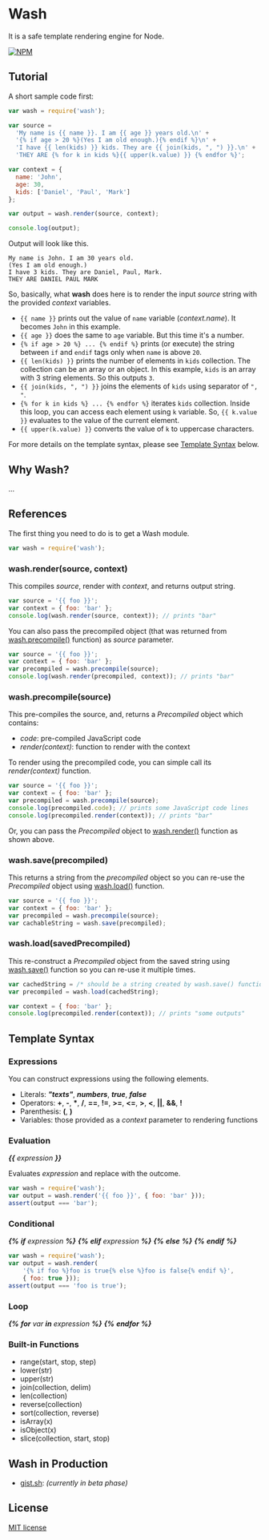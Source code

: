 # Wash 

It is a safe template rendering engine for Node.

[![NPM](https://nodei.co/npm/wash.png?compact=true)](https://nodei.co/npm/wash/)

## Tutorial

A short sample code first:

```javascript
var wash = require('wash');

var source = 
  'My name is {{ name }}. I am {{ age }} years old.\n' +
  '{% if age > 20 %}(Yes I am old enough.){% endif %}\n' +
  'I have {{ len(kids) }} kids. They are {{ join(kids, ", ") }}.\n' +
  'THEY ARE {% for k in kids %}{{ upper(k.value) }} {% endfor %}';

var context = {
  name: 'John',
  age: 30,
  kids: ['Daniel', 'Paul', 'Mark']
};

var output = wash.render(source, context);

console.log(output);
```

Output will look like this.

```
My name is John. I am 30 years old.
(Yes I am old enough.)
I have 3 kids. They are Daniel, Paul, Mark.
THEY ARE DANIEL PAUL MARK 
```

So, basically, what **wash** does here is to render the input _source_ string with the provided _context_ variables.

- `{{ name }}` prints out the value of `name` variable (_context.name_). It becomes `John` in this example.
- `{{ age }}` does the same to `age` variable. But this time it's a number.
- `{% if age > 20 %} ... {% endif %}` prints (or execute) the string between `if` and `endif` tags only when `name` is above `20`.
- `{{ len(kids) }}` prints the number of elements in `kids` collection. The collection can be an array or an object. In this example, `kids` is an array with 3 string elements. So this outputs `3`.
- `{{ join(kids, ", ") }}` joins the elements of `kids` using separator of `", "`. 
- `{% for k in kids %} ... {% endfor %}` iterates `kids` collection. Inside this loop, you can access each element using `k` variable. So, `{{ k.value }}` evaluates to the value of the current element.
- `{{ upper(k.value) }}` converts the value of `k` to uppercase characters.

For more details on the template syntax, please see [Template Syntax](#template-syntax) below.

## Why Wash?

...

## References

The first thing you need to do is to get a Wash module.

```javascript
var wash = require('wash');
```

### wash.render(source, context)

This compiles _source_, render with _context_, and returns output string.

```javascript
var source = '{{ foo }}';
var context = { foo: 'bar' };
console.log(wash.render(source, context)); // prints "bar"
```

You can also pass the precompiled object (that was returned from [wash.precompile()](#washprecompilesource) function) as _source_ parameter.

```javascript
var source = '{{ foo }}';
var context = { foo: 'bar' };
var precompiled = wash.precompile(source);
console.log(wash.render(precompiled, context)); // prints "bar"
```

### wash.precompile(source)

This pre-compiles the source, and, returns a _Precompiled_ object which contains:

- _code_: pre-compiled JavaScript code
- _render(context)_: function to render with the context

To render using the precompiled code, you can simple call its _render(context)_ function.

```javascript
var source = '{{ foo }}';
var context = { foo: 'bar' };
var precompiled = wash.precompile(source);
console.log(precompiled.code); // prints some JavaScript code lines
console.log(precompiled.render(context)); // prints "bar"
```

Or, you can pass the _Precompiled_ object to [wash.render()](#washrendersource-context) function as shown above.

### wash.save(precompiled)

This returns a string from the _precompiled_ object so you can re-use the _Precompiled_ object using [wash.load()](#washloadsavedprecompiled) function.

```javascript
var source = '{{ foo }}';
var context = { foo: 'bar' };
var precompiled = wash.precompile(source);
var cachableString = wash.save(precompiled);
```

### wash.load(savedPrecompiled)

This re-construct a _Precompiled_ object from the saved string using [wash.save()](#washsaveprecompiled) function so you can re-use it multiple times.

```javascript
var cachedString = /* should be a string created by wash.save() function */;
var precompiled = wash.load(cachedString);

var context = { foo: 'bar' };
console.log(precompiled.render(context)); // prints "some outputs"
```

## Template Syntax

### Expressions

You can construct expressions using the following elements.

- Literals: _**"texts"**_, _**numbers**_, _**true**_, _**false**_
- Operators: **+**, **-**, __*__, **/**, **==**, **!=**, **>=**, **<=**, **>**, **<**, **||**, **&&**, **!**
- Parenthesis: **(**, **)**
- Variables: those provided as a _context_ parameter to rendering functions

### Evaluation 

_**{{** expression **}}**_

Evaluates _expression_ and replace with the outcome.

```javascript
var wash = require('wash');
var output = wash.render('{{ foo }}', { foo: 'bar' }));
assert(output === 'bar');
```

### Conditional

_**{%** **if** expression **%}**_
_**{%** **elif** expression **%}**_
_**{%** **else** **%}**_
_**{%** **endif** **%}**_

```javascript
var wash = require('wash');
var output = wash.render(
    '{% if foo %}foo is true{% else %}foo is false{% endif %}', 
    { foo: true }));
assert(output === 'foo is true');
```

### Loop

_**{%** **for** var **in** expression **%}**_
_**{%** **endfor** **%}**_

### Built-in Functions

- range(start, stop, step)
- lower(str)
- upper(str)
- join(collection, delim)
- len(collection)
- reverse(collection)
- sort(collection, reverse)
- isArray(x)
- isObject(x)
- slice(collection, start, stop)

## Wash in Production

- [gist.sh](http://gist.sh): _(currently in beta phase)_ 

## License

[MIT license](https://raw.github.com/d5/wash/master/LICENSE)
